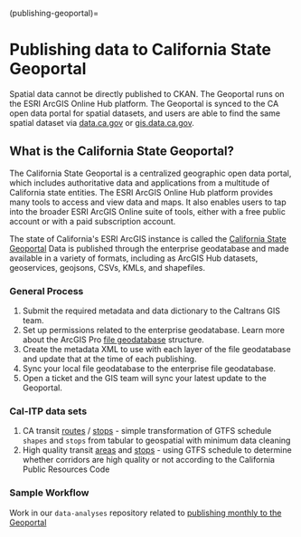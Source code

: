 (publishing-geoportal)=
# Publishing data to California State Geoportal

Spatial data cannot be directly published to CKAN. The Geoportal runs on the ESRI ArcGIS Online Hub platform. The Geoportal is synced to the CA open data portal for spatial datasets, and users are able to find the same spatial dataset via [data.ca.gov](https://data.ca.gov) or [gis.data.ca.gov](https://gis.data.ca.gov).

## What is the California State Geoportal?

The California State Geoportal is a centralized geographic open data portal, which includes authoritative data and applications from a multitude of California state entities. The ESRI ArcGIS Online Hub platform provides many tools to access and view data and maps. It also enables users to tap into the broader ESRI ArcGIS Online suite of tools, either with a free public account or with a paid subscription account.

The state of California's ESRI ArcGIS instance is called the [California State Geoportal](https://gis.data.ca.gov)
Data is published through the enterprise geodatabase and made available in a variety of formats, including as ArcGIS Hub datasets, geoservices, geojsons, CSVs, KMLs, and shapefiles.

### General Process
1. Submit the required metadata and data dictionary to the Caltrans GIS team.
1. Set up permissions related to the enterprise geodatabase. Learn more about the ArcGIS Pro [file geodatabase](https://pro.arcgis.com/en/pro-app/latest/help/data/geodatabases/overview/what-is-a-geodatabase-.htm) structure.
1. Create the metadata XML to use with each layer of the file geodatabase and update that at the time of each publishing.
1. Sync your local file geodatabase to the enterprise file geodatabase.
1. Open a ticket and the GIS team will sync your latest update to the Geoportal.

### Cal-ITP data sets

1. CA transit [routes](https://gis.data.ca.gov/datasets/dd7cb74665a14859a59b8c31d3bc5a3e_0) / [stops](https://gis.data.ca.gov/datasets/900992cc94ab49dbbb906d8f147c2a72_0) - simple transformation of GTFS schedule `shapes` and `stops` from tabular to geospatial with minimum data cleaning
1. High quality transit [areas](https://gis.data.ca.gov/datasets/863e61eacbf3463ab239beb3cee4a2c3_0) and [stops](https://gis.data.ca.gov/datasets/f6c30480f0e84be699383192c099a6a4_0) - using GTFS schedule to determine whether corridors are high quality or not according to the California Public Resources Code

### Sample Workflow

Work in our `data-analyses` repository related to [publishing monthly to the Geoportal](https://github.com/cal-itp/data-analyses/tree/main/open_data/README.md)
